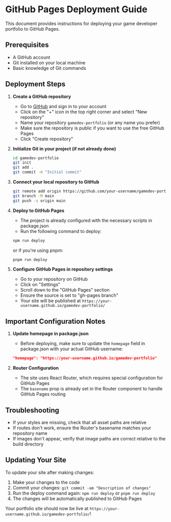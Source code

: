 # GitHub Pages Deployment Guide

This document provides instructions for deploying your game developer portfolio to GitHub Pages.

## Prerequisites

- A GitHub account
- Git installed on your local machine
- Basic knowledge of Git commands

## Deployment Steps

1. **Create a GitHub repository**
   - Go to [GitHub](https://github.com) and sign in to your account
   - Click on the "+" icon in the top right corner and select "New repository"
   - Name your repository `gamedev-portfolio` (or any name you prefer)
   - Make sure the repository is public if you want to use the free GitHub Pages
   - Click "Create repository"

2. **Initialize Git in your project (if not already done)**
   ```bash
   cd gamedev-portfolio
   git init
   git add .
   git commit -m "Initial commit"
   ```

3. **Connect your local repository to GitHub**
   ```bash
   git remote add origin https://github.com/your-username/gamedev-portfolio.git
   git branch -M main
   git push -u origin main
   ```

4. **Deploy to GitHub Pages**
   - The project is already configured with the necessary scripts in package.json
   - Run the following command to deploy:
   ```bash
   npm run deploy
   ```
   or if you're using pnpm:
   ```bash
   pnpm run deploy
   ```

5. **Configure GitHub Pages in repository settings**
   - Go to your repository on GitHub
   - Click on "Settings"
   - Scroll down to the "GitHub Pages" section
   - Ensure the source is set to "gh-pages branch"
   - Your site will be published at `https://your-username.github.io/gamedev-portfolio/`

## Important Configuration Notes

1. **Update homepage in package.json**
   - Before deploying, make sure to update the `homepage` field in package.json with your actual GitHub username:
   ```json
   "homepage": "https://your-username.github.io/gamedev-portfolio"
   ```

2. **Router Configuration**
   - The site uses React Router, which requires special configuration for GitHub Pages
   - The `basename` prop is already set in the Router component to handle GitHub Pages routing

## Troubleshooting

- If your styles are missing, check that all asset paths are relative
- If routes don't work, ensure the Router's basename matches your repository name
- If images don't appear, verify that image paths are correct relative to the build directory

## Updating Your Site

To update your site after making changes:

1. Make your changes to the code
2. Commit your changes: `git commit -am "Description of changes"`
3. Run the deploy command again: `npm run deploy` or `pnpm run deploy`
4. The changes will be automatically published to GitHub Pages

Your portfolio site should now be live at `https://your-username.github.io/gamedev-portfolio/`!
